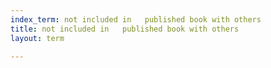 ```yaml
---
index_term: not included in   published book with others
title: not included in   published book with others
layout: term

---
```

